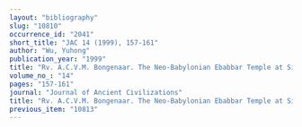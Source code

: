 ```yaml
---
layout: "bibliography"
slug: "10810"
occurrence_id: "2041"
short_title: "JAC 14 (1999), 157-161"
author: "Wu, Yuhong"
publication_year: "1999"
title: "Rv. A.C.V.M. Bongenaar. The Neo-Babylonian Ebabbar Temple at Sippar: its Administration and its Prosopography, PIHANS 80 (Leiden 1997)"
volume_no_: "14"
pages: "157-161"
journal: "Journal of Ancient Civilizations"
title: "Rv. A.C.V.M. Bongenaar. The Neo-Babylonian Ebabbar Temple at Sippar: its Administration and its Prosopography, PIHANS 80 (Leiden 1997)"
previous_item: "10813"
---
```

